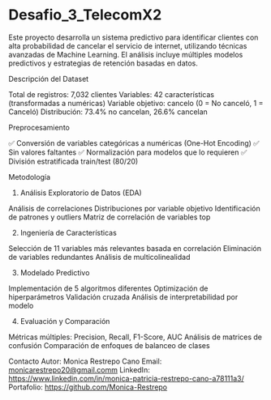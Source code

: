 # Desafio_3_TelecomX2

Este proyecto desarrolla un sistema predictivo para identificar clientes con alta probabilidad de cancelar el servicio de internet, utilizando técnicas avanzadas de Machine Learning. El análisis incluye múltiples modelos predictivos y estrategias de retención basadas en datos.

Descripción del Dataset

Total de registros: 7,032 clientes
Variables: 42 características (transformadas a numéricas)
Variable objetivo: cancelo (0 = No canceló, 1 = Canceló)
Distribución: 73.4% no cancelan, 26.6% cancelan

Preprocesamiento

✅ Conversión de variables categóricas a numéricas (One-Hot Encoding)
✅ Sin valores faltantes
✅ Normalización para modelos que lo requieren
✅ División estratificada train/test (80/20)


Metodología
1. Análisis Exploratorio de Datos (EDA)

Análisis de correlaciones
Distribuciones por variable objetivo
Identificación de patrones y outliers
Matriz de correlación de variables top

2. Ingeniería de Características

Selección de 11 variables más relevantes basada en correlación
Eliminación de variables redundantes
Análisis de multicolinealidad

3. Modelado Predictivo

Implementación de 5 algoritmos diferentes
Optimización de hiperparámetros
Validación cruzada
Análisis de interpretabilidad por modelo

4. Evaluación y Comparación

Métricas múltiples: Precision, Recall, F1-Score, AUC
Análisis de matrices de confusión
Comparación de enfoques de balanceo de clases

Contacto
Autor: Monica Restrepo Cano
Email: monicarestrepo20@gmail.comm
LinkedIn: https://www.linkedin.com/in/monica-patricia-restrepo-cano-a78111a3/
Portafolio: https://github.com/Monica-Restrepo
